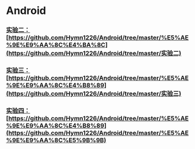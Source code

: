 # Android

### [实验二：]()[https://github.com/Hymn1226/Android/tree/master/%E5%AE%9E%E9%AA%8C%E4%BA%8C](https://github.com/Hymn1226/Android/tree/master/实验二)

### [实验三：]()[https://github.com/Hymn1226/Android/tree/master/%E5%AE%9E%E9%AA%8C%E4%B8%89](https://github.com/Hymn1226/Android/tree/master/实验三)

### [实验四：]()[https://github.com/Hymn1226/Android/tree/master/%E5%AE%9E%E9%AA%8C%E4%B8%89](https://github.com/Hymn1226/Android/tree/master/%E5%AE%9E%E9%AA%8C%E5%9B%9B)


